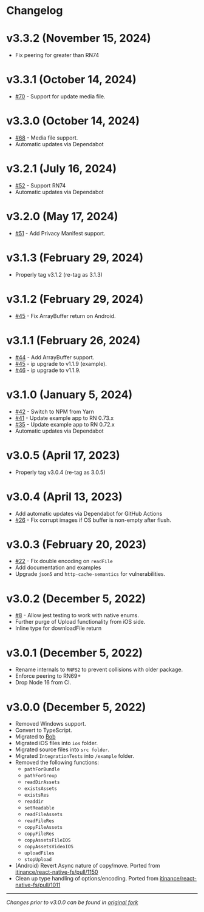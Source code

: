 # Changelog

# v3.3.2 (November 15, 2024)
 * Fix peering for greater than RN74

# v3.3.1 (October 14, 2024)
 * [#70](https://github.com/sourcetoad/react-native-fs2/pull/70) - Support for update media file.

# v3.3.0 (October 14, 2024)
 * [#68](https://github.com/sourcetoad/react-native-fs2/pull/68) - Media file support.
 * Automatic updates via Dependabot

# v3.2.1 (July 16, 2024)
 * [#52](https://github.com/sourcetoad/react-native-fs2/pull/54) - Support RN74
 * Automatic updates via Dependabot

# v3.2.0 (May 17, 2024)
 * [#51](https://github.com/sourcetoad/react-native-fs2/pull/51) - Add Privacy Manifest support.

# v3.1.3 (February 29, 2024)
 * Properly tag v3.1.2 (re-tag as 3.1.3)

# v3.1.2 (February 29, 2024)
 * [#45](https://github.com/sourcetoad/react-native-fs2/pull/48) - Fix ArrayBuffer return on Android.

# v3.1.1 (February 26, 2024)
 * [#44](https://github.com/sourcetoad/react-native-fs2/pull/44) - Add ArrayBuffer support.
 * [#45](https://github.com/sourcetoad/react-native-fs2/pull/45) - ip upgrade to v1.1.9 (example).
 * [#46](https://github.com/sourcetoad/react-native-fs2/pull/46) - ip upgrade to v1.1.9.

# v3.1.0 (January 5, 2024)
 * [#42](https://github.com/sourcetoad/react-native-fs2/pull/42) - Switch to NPM from Yarn
 * [#41](https://github.com/sourcetoad/react-native-fs2/pull/41) - Update example app to RN 0.73.x
 * [#35](https://github.com/sourcetoad/react-native-fs2/pull/35) - Update example app to RN 0.72.x
 * Automatic updates via Dependabot

# v3.0.5 (April 17, 2023)
 * Properly tag v3.0.4 (re-tag as 3.0.5)

# v3.0.4 (April 13, 2023)
 * Add automatic updates via Dependabot for GitHub Actions
 * [#26](https://github.com/sourcetoad/react-native-fs2/pull/26) - Fix corrupt images if OS buffer is non-empty after flush.

# v3.0.3 (February 20, 2023)
 * [#22](https://github.com/sourcetoad/react-native-fs2/issues/22) - Fix double encoding on `readFile`
 * Add documentation and examples
 * Upgrade `json5` and `http-cache-semantics` for vulnerabilities.

# v3.0.2 (December 5, 2022)
 * [#8](https://github.com/sourcetoad/react-native-fs2/issues/8) - Allow jest testing to work with native enums.
 * Further purge of Upload functionality from iOS side.
 * Inline type for downloadFile return

# v3.0.1 (December 5, 2022)
 * Rename internals to `RNFS2` to prevent collisions with older package.
 * Enforce peering to RN69+
 * Drop Node 16 from CI.

# v3.0.0 (December 5, 2022)

 * Removed Windows support.
 * Convert to TypeScript.
 * Migrated to [Bob](https://github.com/callstack/react-native-builder-bob)
 * Migrated iOS files into `ios` folder.
 * Migrated source files into `src folder`.
 * Migrated `IntegrationTests` into `/example` folder.
 * Removed the following functions:
   * `pathForBundle`
   * `pathForGroup`
   * `readDirAssets`
   * `existsAssets`
   * `existsRes`
   * `readdir`
   * `setReadable`
   * `readFileAssets`
   * `readFileRes`
   * `copyFileAssets`
   * `copyFileRes`
   * `copyAssetsFileIOS`
   * `copyAssetsVideoIOS`
   * `uploadFiles`
   * `stopUpload`
 * (Android) Revert Async nature of copy/move. Ported from [itinance/react-native-fs/pull/1150](https://github.com/itinance/react-native-fs/pull/1150)
 * Clean up type handling of options/encoding. Ported from [itinance/react-native-fs/pull/1011](https://github.com/itinance/react-native-fs/pull/1011)

---
_Changes prior to v3.0.0 can be found in [original fork](https://github.com/itinance/react-native-fs)_

